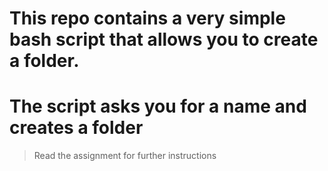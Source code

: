 # This repo contains a very simple bash script that allows you to create a folder.
# The script asks you for a name and creates a folder
> Read the assignment for further instructions
